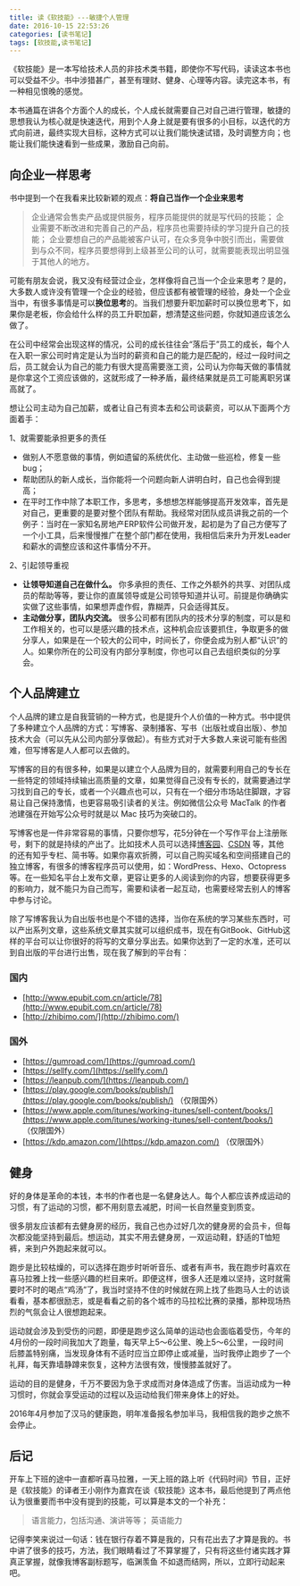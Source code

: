 ```yaml
---
title: 读《软技能》---敏捷个人管理
date: 2016-10-15 22:53:26
categories: [读书笔记]
tags: [软技能,读书笔记]
---
```


《软技能》是一本写给技术人员的非技术类书籍，即使你不写代码，读读这本书也可以受益不少。书中涉猎甚广，甚至有理财、健身、心理等内容。读完这本书，有一种相见恨晚的感觉。

本书通篇在讲各个方面个人的成长，个人成长就需要自己对自己进行管理，敏捷的思想我认为核心就是快速迭代，用到个人身上就是要有很多的小目标，以迭代的方式向前进，最终实现大目标，这种方式可以让我们能快速试错，及时调整方向；也能让我们能快速看到一些成果，激励自己向前。
<!--more-->

## 向企业一样思考

书中提到一个在我看来比较新颖的观点：**将自己当作一个企业来思考**

> 企业通常会售卖产品或提供服务，程序员能提供的就是写代码的技能；
> 企业需要不断改进和完善自己的产品，程序员也需要持续的学习提升自己的技能；
> 企业要想自己的产品能被客户认可，在众多竞争中脱引而出，需要做到与众不同，程序员要想得到上级甚至公司的认可，就需要能表现出明显强于其他人的地方。

可能有朋友会说，我又没有经营过企业，怎样像将自己当一个企业来思考？是的，大多数人或许没有管理一个企业的经验，但应该都有被管理的经验，身处一个企业当中，有很多事情是可以**换位思考**的。当我们想要升职加薪时可以换位思考下，如果你是老板，你会给什么样的员工升职加薪，想清楚这些问题，你就知道应该怎么做了。

在公司中经常会出现这样的情况，公司的成长往往会“落后于”员工的成长，每个人在入职一家公司时肯定是认为当时的薪资和自己的能力是匹配的，经过一段时间之后，员工就会认为自己的能力有很大提高需要涨工资，公司认为你每天做的事情就是你拿这个工资应该做的，这就形成了一种矛盾，最终结果就是员工可能离职另谋高就了。

想让公司主动为自己加薪，或者让自己有资本去和公司谈薪资，可以从下面两个方面着手：

1、就需要能承担更多的责任

* 做别人不愿意做的事情，例如遗留的系统优化、主动做一些巡检，修复一些bug；
* 帮助团队的新人成长，当你能将一个问题向新人讲明白时，自己也会得到提高；
* 在平时工作中除了本职工作，多思考，多想想怎样能够提高开发效率，首先是对自己，更重要的是要对整个团队有帮助。我经常对团队成员讲我之前的一个例子：当时在一家知名房地产ERP软件公司做开发，起初是为了自己方便写了一个小工具，后来慢慢推广在整个部门都在使用，我相信后来升为开发Leader和薪水的调整应该和这件事情分不开。

2、引起领导重视

* **让领导知道自己在做什么。** 你多承担的责任、工作之外额外的共享、对团队成员的帮助等等，要让你的直属领导或是公司领导知道并认可。前提是你确确实实做了这些事情，如果想弄虚作假，靠糊弄，只会适得其反。
* **主动做分享，团队内交流。** 很多公司都有团队内的技术分享的制度，可以是和工作相关的，也可以是感兴趣的技术点，这种机会应该要抓住，争取更多的做分享人，如果是在一个较大的公司中，时间长了，你便会成为别人都“认识”的人。如果你所在的公司没有内部分享制度，你也可以自己去组织类似的分享会。

## 个人品牌建立

个人品牌的建立是自我营销的一种方式，也是提升个人价值的一种方式。书中提供了多种建立个人品牌的方式：写博客、录制播客、写书（出版社或自出版）、参加技术大会（可以先从公司内部分享做起）。有些方式对于大多数人来说可能有些困难，但写博客是人人都可以去做的。

写博客的目的有很多种，如果是以建立个人品牌为目的，就需要利用自己的专长在一些特定的领域持续输出高质量的文章，如果觉得自己没有专长的，就需要通过学习找到自己的专长，或者一个兴趣点也可以，只有在一个细分市场站住脚跟，才容易让自己保持激情，也更容易吸引读者的关注。例如微信公众号 MacTalk 的作者池建强在开始写公众号时就是以 Mac 技巧为突破口的。

写博客也是一件非常容易的事情，只要你想写，花5分钟在一个写作平台上注册账号，剩下的就是持续的产出了。比如技术人员可以选择[博客园](http://www.cnblogs.com/)、[CSDN](http://www.csdn.net/) 等，其他的还有知乎专栏、简书等。如果你喜欢折腾，可以自己购买域名和空间搭建自己的独立博客，有很多的博客程序员可以使用，如：WordPress、Hexo、Octopress等。在一些知名平台上发布文章，更容让更多的人阅读到你的内容，想要获得更多的影响力，就不能只为自己而写，需要和读者一起互动，也需要经常去别人的博客中参与讨论。

除了写博客我认为自出版书也是个不错的选择，当你在系统的学习某些东西时，可以产出系列文章，这些系统文章其实就可以组织成书，现在有GitBook、GitHub这样的平台可以让你很好的将写的文章分享出去。如果你达到了一定的水准，还可以到自出版的平台进行出售，现在我了解到的平台有：

### 国内

* [http://www.epubit.com.cn/article/78](http://www.epubit.com.cn/article/78) 
* [http://zhibimo.com/](http://zhibimo.com/)

### 国外

* [https://gumroad.com/](https://gumroad.com/)
* [https://sellfy.com/](https://sellfy.com/)
* [https://leanpub.com/](https://leanpub.com/)
* [https://play.google.com/books/publish/](https://play.google.com/books/publish/) （仅限国外）
* [https://www.apple.com/itunes/working-itunes/sell-content/books/](https://www.apple.com/itunes/working-itunes/sell-content/books/) （仅限国外）
* [https://kdp.amazon.com/](https://kdp.amazon.com/) （仅限国外）

## 健身

好的身体是革命的本钱，本书的作者也是一名健身达人。每个人都应该养成运动的习惯，有了运动的习惯，都不用刻意去减肥，时间一长自然量变到质变。

很多朋友应该都有去健身房的经历，我自己也办过好几次的健身房的会员卡，但每次都没能坚持到最后。想运动，其实不用去健身房，一双运动鞋，舒适的T恤短裤，来到户外跑起来就可以。

跑步是比较枯燥的，可以选择在跑步时听听音乐、或者有声书，我在跑步时喜欢在喜马拉雅上找一些感兴趣的栏目来听。即便这样，很多人还是难以坚持，这时就需要时不时的喝点“鸡汤”了，我当时坚持不住的时候就在网上找了些跑马人士的访谈看看，基本都很励志，或是看看之前的各个城市的马拉松比赛的录播，那种现场热烈的气氛会让人很想跑起来。

运动就会涉及到受伤的问题，即便是跑步这么简单的运动也会面临着受伤，今年的4月份的一段时间我加大了跑量，每天早上5～6公里、晚上5～6公里，一段时间后膝盖特别痛，当发现身体有不适时应当立即停止或减量，当时我停止跑步了一个礼拜，每天靠墙静蹲来恢复，这种方法很有效，慢慢膝盖就好了。

运动的目的是健身，千万不要因为急于求成而对身体造成了伤害。当运动成为一种习惯时，你就会享受运动的过程以及运动给我们带来身体上的好处。

2016年4月参加了汉马的健康跑，明年准备报名参加半马，我相信我的跑步之旅不会停止。

## 后记

开车上下班的途中一直都听喜马拉雅，一天上班的路上听《代码时间》节目，正好是《软技能》的译者王小刚作为嘉宾在谈《软技能》这本书，最后他提到了两点他认为很重要而书中没有提到的技能，可以算是本文的一个补充：

> 语言能力，包括沟通、演讲等等；
> 英语能力

记得李笑来说过一句话：钱在银行存着不算是我的，只有花出去了才算是我的。书中讲了很多的技巧，方法，我们眼睛看过了不算掌握了，只有将这些付诸实践才算真正掌握，就像我博客副标题写，临渊羡鱼 不如退而结网，所以，立即行动起来吧。

